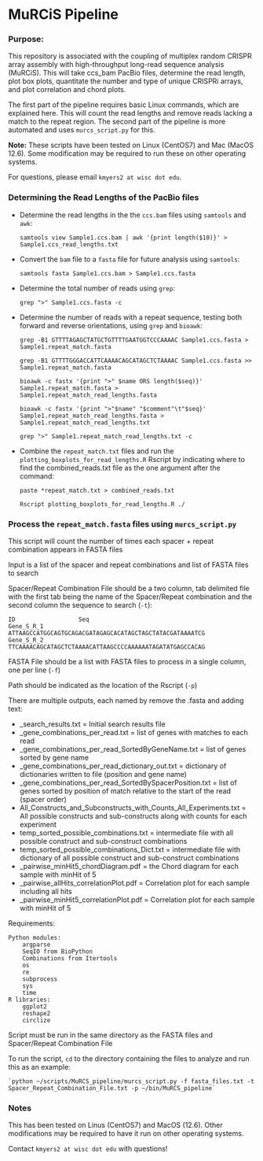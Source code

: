 # **MuRCiS Pipeline**

### Purpose:

This repository is associated with the coupling of multiplex random CRISPR array assembly with high-throughput long-read sequence analysis (MuRCiS). This will take ccs_bam PacBio files, determine the read length, plot box plots, quantitate the number and type of unique CRISPRi arrays, and plot correlation and chord plots.

The first part of the pipeline requires basic Linux commands, which are explained here. This will count the read lengths and remove reads lacking a match to the repeat region. The second part of the pipeline is more automated and uses `murcs_script.py` for this.

**Note:** These scripts have been tested on Linux (CentOS7) and Mac (MacOS 12.6). Some modification may be required to run these on other operating systems. 

For questions, please email `kmyers2 at wisc dot edu`. 

### Determining the Read Lengths of the PacBio files

 - Determine the read lengths in the the `ccs.bam` files using `samtools` and `awk`:
	
	`samtools view Sample1.ccs.bam | awk '{print length($10)}' > Sample1.ccs_read_lengths.txt`

 - Convert the `bam` file to a `fasta` file for future analysis using `samtools`:

	`samtools fasta Sample1.ccs.bam > Sample1.ccs.fasta`

 - Determine the total number of reads using `grep`:

	`grep ">" Sample1.ccs.fasta -c`

 - Determine the number of reads with a repeat sequence, testing both forward and reverse orientations, using `grep` and `bioawk`:

	`grep -B1 GTTTTAGAGCTATGCTGTTTTGAATGGTCCCAAAAC Sample1.ccs.fasta > Sample1.repeat_match.fasta`
	
	`grep -B1 GTTTTGGGACCATTCAAAACAGCATAGCTCTAAAAC Sample1.ccs.fasta >> Sample1.repeat_match.fasta`

	`bioawk -c fastx '{print ">" $name ORS length($seq)}' Sample1.repeat_match.fasta > Sample1.repeat_match_read_lengths.fasta`

	`bioawk -c fastx '{print ">"$name" "$comment"\t"$seq}' Sample1.repeat_match_read_lengths.fasta > Sample1.repeat_match_read_lengths.txt`

	`grep ">" Sample1.repeat_match_read_lengths.txt -c`

 - Combine the `repeat_match.txt` files and run the `plotting_boxplots_for_read_lengths.R` Rscript by indicating where to find the combined_reads.txt file as the one argument after the command:

	`paste *repeat_match.txt > combined_reads.txt`

	`Rscript plotting_boxplots_for_read_lengths.R ./`


### Process the `repeat_match.fasta` files using `murcs_script.py`

This script will count the number of times each spacer + repeat combination appears in FASTA files

Input is a list of the spacer and repeat combinations and list of FASTA files to search

Spacer/Repeat Combination File should be a two column, tab delimited file with the first tab
being the name of the Spacer/Repeat combination and the second column the sequence to search (`-t`):
    
    ID                  Seq
    Gene_S_R_1          ATTAAGCCATGGCAGTGCAGACGATAGAGCACATAGCTAGCTATACGATAAAATCG
    Gene_S_R_2          TTCAAAACAGCATAGCTCTAAAACATTAAGCCCCAAAAAATAGATATGAGCCACAG
    
FASTA File should be a list with FASTA files to process in a single column, one per line (`-f`)

Path should be indicated as the location of the Rscript (`-p`)

There are multiple outputs, each named by remove the .fasta and adding text:
 - _search_results.txt = Initial search results file
 - _gene_combinations_per_read.txt = list of genes with matches to each read
 - _gene_combinations_per_read_SortedByGeneName.txt = list of genes sorted by gene name
 - _gene_combinations_per_read_dictionary_out.txt = dictionary of dictionaries written to file (position and gene name)
 - _gene_combinations_per_read_SortedBySpacerPosition.txt = list of genes sorted by position of match relative to the start of the read (spacer order)
 - All_Constructs_and_Subconstructs_with_Counts_All_Experiments.txt = All possible constructs and sub-constructs along with counts for each experiment
 - temp_sorted_possible_combinations.txt = intermediate file with all possible construct and sub-construct combinations
 - temp_sorted_possible_combinations_Dict.txt = intermediate file with dictionary of all possible construct and sub-construct combinations
 - _pairwise_minHit5_chordDiagram.pdf = the Chord diagram for each sample with minHit of 5
 - _pairwise_allHits_correlationPlot.pdf = Correlation plot for each sample including all hits
 - _pairwise_minHit5_correlationPlot.pdf = Correlation plot for each sample with minHit of 5
    
Requirements:
    
	Python modules:
        argparse
        SeqIO from BioPython
        Combinations from Itertools
        os
        re
        subprocess
        sys
        time
    R libraries:
        ggplot2
        reshape2
        circlize

Script must be run in the same directory as the FASTA files and Spacer/Repeat Combination File

To run the script, `cd` to the directory containing the files to analyze and run this as an example:

	`python ~/scripts/MuRCS_pipeline/murcs_script.py -f fasta_files.txt -t Spacer_Repeat_Combination_File.txt -p ~/bin/MuRCS_pipeline`

### Notes

This has been tested on Linus (CentOS7) and MacOS (12.6). Other modifications may be required to have it run on other operating systems.

Contact `kmyers2 at wisc dot edu` with questions!
